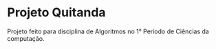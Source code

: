 # Projeto Quitanda
Projeto feito para disciplina de Algoritmos no 1° Período de Ciências da computação.
